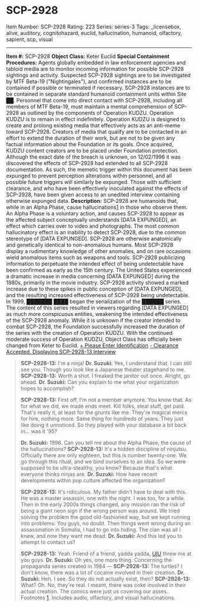 # SCP-2928
Item Number: SCP-2928
Rating: 223
Series: series-3
Tags: _licensebox, alive, auditory, cognitohazard, euclid, hallucination, humanoid, olfactory, sapient, scp, visual

---

**Item #:** SCP-2928
**Object Class:** Keter Euclid
**Special Containment Procedures:** Agents globally embedded in law enforcement agencies and tabloid media are to monitor incoming information for possible SCP-2928 sightings and activity. Suspected SCP-2928 sightings are to be investigated by MTF Beta-19 ("Nightingales"), and confirmed instances are to be contained if possible or terminated if necessary. SCP-2928 instances are to be contained in separate standard humanoid containment units within Site ██. Personnel that come into direct contact with SCP-2928, including all members of MTF Beta-19, must maintain a mental comprehension of SCP-2928 as outlined by the components of Operation KUDZU.
Operation KUDZU is to remain in effect indefinitely. Operation KUDZU is designed to create and prolong existing media that effectively acts as an anti-meme toward SCP-2928. Creators of media that qualify are to be contacted in an effort to extend the duration of their work, but are not to be given any factual information about the Foundation or its goals. Once acquired, KUDZU content creators are to be placed under Foundation protection.
Although the exact date of the breach is unknown, on 12/02/1996 it was discovered the effects of SCP-2928 had extended to all SCP-2928 documentation. As such, the memetic trigger within this document has been expunged to prevent perception alterations within personnel, and all possible future triggers will similarly be expunged. Those with sufficient clearance, and who have been effectively inoculated against the effects of SCP-2928, have been given access to an unedited interview containing otherwise expunged data.
**Description:** SCP-2928 are humanoids that, while in an Alpha Phase, cause hallucinations[1](javascript:;) in those who observe them. An Alpha Phase is a voluntary action, and causes SCP-2928 to appear as the affected subject conceptually understands [DATA EXPUNGED], an effect which carries over to video and photographs. The most common hallucinatory effect is an inability to detect SCP-2928, due to the common stereotype of [DATA EXPUNGED]. SCP-2928 are otherwise anatomically and genetically identical to non-anomalous humans. Most SCP-2928 display a rudimentary knowledge of other anomalies, and on rare occasions wield anomalous items such as weapons and tools.
SCP-2928 publicizing information to perpetuate the intended effect of being undetectable have been confirmed as early as the 15th century. The United States experienced a dramatic increase in media concerning [DATA EXPUNGED] during the 1980s, primarily in the movie industry. SCP-2928 activity showed a marked increase due to these spikes in public conception of [DATA EXPUNGED], and the resulting increased effectiveness of SCP-2928 being undetectable.
In 1999, ███████ ████ began the serialization of the ██████ series. The content of this series resulted in viewers regarding [DATA EXPUNGED] as much more conspicuous entities, weakening the intended effectiveness of the SCP-2928 anomaly. While it is unknown if the creator intended to combat SCP-2928, the Foundation successfully increased the duration of the series with the creation of Operation KUDZU. With the continued moderate success of Operation KUDZU, Object Class has officially been changed from Keter to Euclid.
[\+ Please Enter Identification](javascript:;)
[\- Clearance Accepted. Displaying SCP-2928-13 Interview](javascript:;)
> **SCP-2928-13:** I'm a ninja!
> **Dr. Suzuki:** <Chuckles> Yes, I understand that. I can still see you. Though you look like a Japanese theater stagehand to me.
> **SCP-2928-13:** <Laughs> Worth a shot. I freaked the janitor out once. <SCP-2928-13 ends Alpha Phase> Alright, go ahead.
> **Dr. Suzuki:** Can you explain to me what your organization hopes to accomplish?  
>    
>  **SCP-2928-13:** First off, I'm not a member anymore. You know that. As for what we did, we made ends meet. Kill folks, steal stuff, get paid. That's really it, at least for the grunts like me. They're magical mercs for hire, nothing more. Same thing for hundreds of years. They just like doing it unnoticed. So they played with your database a bit back in… was it '95?  
>    
>  **Dr. Suzuki:** 1996\. <Checks notes> Can you tell me about the Alpha Phase, the cause of the hallucinations?
> **SCP-2928-13:** It's a hidden discipline of ninjutsu. Officially there are only eighteen, but this is number twenty-one. We go through this ritual, and we bind ourselves to an idea. So we were supposed to be ultra-stealthy, you know? Because that's what everyone thinks ninjas are.
> **Dr. Suzuki:** How have recent developments within pop culture affected the organization?  
>    
>  **SCP-2928-13:** It's ridiculous. My father didn't have to deal with this. He was a master assassin, one with the night. I was too, for a while. Then in the early 2000s things changed, any mission ran the risk of being a giant neon sign if the wrong person was around. We tried solving the problem the good old-fashioned way, but we kept running into problems. You guys, no doubt. Then things went wrong during an assassination in Somalia, I had to go into hiding. The clan was all I knew, and now they want me dead.
> **Dr. Suzuki:** And this led you to attempt to contact us?  
>    
>  **SCP-2928-13:** Yeah. Friend of a friend, yadda yadda, [UIU](/unusual-incidents-unit-hub) threw me at you guys.
> **Dr. Suzuki:** Oh yes, one more thing. Concerning the propaganda series created in 1984 —
> **SCP-2928-13:** The turtles? I don't know, there was a lot of cocaine involved in their creation.
> **Dr. Suzuki:** Heh. I see. So they do not actually exist, then?
> **SCP-2928-13:** What? Oh. No, they're real. I meant, there was coke involved in their actual creation. The comics were just us covering our asses.
Footnotes
[1](javascript:;). Includes audio, olfactory, and visual hallucinations.